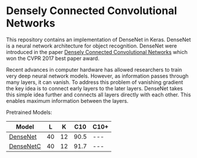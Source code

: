 # Densely Connected Convolutional Networks

This repository contains an implementation of DenseNet in Keras. 
DenseNet is a neural network architecture for object recognition.
DenseNet were introduced in the paper [Densely Connected Convolutional Networks](https://arxiv.org/pdf/1608.06993.pdf) which won the CVPR 2017 best paper award.

Recent advances in computer hardware has allowed researchers to train very deep neural network models. 
However, as information passes through many layers, it can vanish. 
To address this problem of vanishing gradient the key idea is to connect early layers to the later layers. 
DenseNet takes this simple idea further and connects all layers directly with each other. 
This enables maximum information between the layers.

Pretrained Models:


| Model         |  L |  K | C10  | C10+ |
|---------------|:--:|:--:|------|------|
| [DenseNet](https://github.com/Sklan/densenet/blob/master/CIFAR10/DenseNet4012_CIFAR10.h5)  | 40 | 12 | 90.5 | --- |
| [DenseNetC](https://github.com/Sklan/densenet/blob/master/CIFAR10/DenseNetC4012_CIFAR10.h5) | 40 | 12 | 91.7 | --- |
